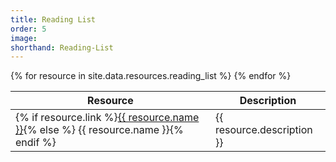```yaml
---
title: Reading List
order: 5
image:
shorthand: Reading-List
---
```


<!-- Resources -->
<table class="table table-hover">
  <thead>
    <tr>
      <th scope="col">Resource</th>
      <th scope="col">Description</th>
    </tr>
  </thead>
  <tbody>
  {% for resource in site.data.resources.reading_list %}
  <tr>
    <td>{% if resource.link %}<a href="{{ resource.link }}">{{ resource.name }}</a>{% else %} {{ resource.name }}{% endif %}</td>
    <td>{{ resource.description }}</td>
  </tr>
{% endfor %}
  </tbody>
</table>
<!-- Resources -->